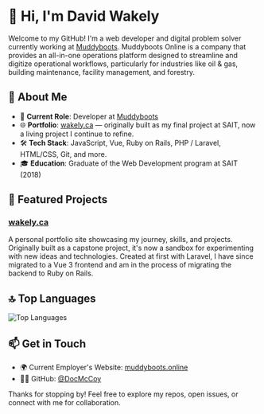# 👋 Hi, I'm David Wakely

Welcome to my GitHub! I'm a web developer and digital problem solver currently working at [Muddyboots](https://muddyboots.online). Muddyboots Online is a company that provides an all-in-one operations platform designed to streamline and digitize operational workflows, particularly for industries like oil & gas, building maintenance, facility management, and forestry.

## 🚀 About Me

- 💼 **Current Role**: Developer at [Muddyboots](https://muddyboots.online)
- 🌐 **Portfolio**: [wakely.ca](https://github.com/DocMcCoy/wakely.ca) — originally built as my final project at SAIT, now a living project I continue to refine.
- 🛠️ **Tech Stack**: JavaScript, Vue, Ruby on Rails, PHP / Laravel, HTML/CSS, Git, and more.
- 🎓 **Education**: Graduate of the Web Development program at SAIT (2018)

## 📂 Featured Projects

### [wakely.ca](https://wakely.ca)
A personal portfolio site showcasing my journey, skills, and projects. Originally built as a capstone project, it's now a sandbox for experimenting with new ideas and technologies. Created at first with Laravel, I have since migrated to a Vue 3 frontend and am in the process of migrating the backend to Ruby on Rails.

## 🔝 Top Languages

![Top Languages](https://github-readme-stats.vercel.app/api/top-langs/?username=DocMcCoy&layout=compact&theme=radical)

## 📫 Get in Touch

- 🌍 Current Employer's Website: [muddyboots.online](https://muddyboots.online)
- 🧑‍💻 GitHub: [@DocMcCoy](https://github.com/DocMcCoy)

Thanks for stopping by! Feel free to explore my repos, open issues, or connect with me for collaboration.

<!---
DocMcCoy/DocMcCoy is a ✨ special ✨ repository because its `README.md` (this file) appears on your GitHub profile.
You can click the Preview link to take a look at your changes.
--->
